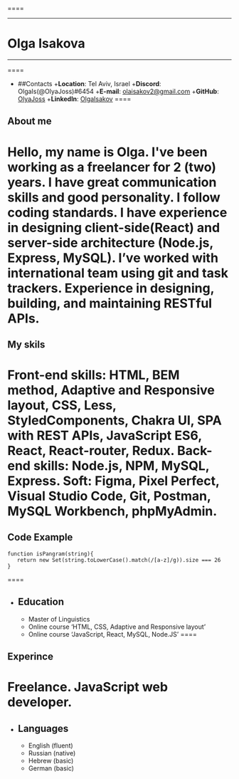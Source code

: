 ====
*********
# Olga Isakova
*********
====
 * ##Contacts
    +**Location**: Tel Aviv, Israel
    +**Discord**: OlgaIs(@OlyaJoss)#6454
    +**E-mail**: olaisakov2@gmail.com
    +**GitHub**: [OlyaJoss](https://github.com/OlyaJoss)
    +**LinkedIn**: [OlgaIsakov](https://www.linkedin.com/in/olga-isakov-5583a624a/)
====
## About me
Hello, my name is Olga. I've been working as a freelancer for 2 (two) years.
I have great communication skills and good personality. I follow coding standards. I have experience in designing client-side(React) and server-side architecture (Node.js, Express, MySQL). I’ve worked with international team using git and task trackers. Experience in designing, building, and maintaining **RESTful APIs.**
====
## My skils
**Front-end skills:**  HTML, BEM method, Adaptive and Responsive layout, CSS, Less, StyledComponents, Chakra UI, SPA with REST APIs, JavaScript ES6, React, React-router, Redux.
**Back-end skills:** Node.js, NPM, MySQL, Express.
**Soft:** Figma, Pixel Perfect, Visual Studio Code,  Git, Postman, MySQL Workbench, phpMyAdmin.
====
## Code Example
```
function isPangram(string){
   return new Set(string.toLowerCase().match(/[a-z]/g)).size === 26
}
```
====
* ## Education
    + Master of Linguistics
    + Online course ‘HTML, CSS, Adaptive and Responsive layout’
    + Online course ‘JavaScript, React, MySQL, Node.JS’
====
## Experince
Freelance. JavaScript web developer. 
====
* ## Languages
    + English (fluent)
    + Russian (native)
    + Hebrew (basic)
    + German (basic)